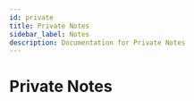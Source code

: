 ```yaml
---
id: private
title: Private Notes
sidebar_label: Notes
description: Documentation for Private Notes
---
```


# Private Notes
